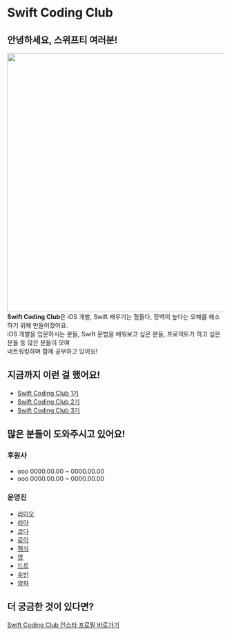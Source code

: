# Swift Coding Club
## 안녕하세요, 스위프티 여러분!
<img width="600" src="https://user-images.githubusercontent.com/16731356/205471879-92636e25-7e68-463f-9835-8fd8b15c0f18.png"><br>
**Swift Coding Club**은 iOS 개발, Swift 배우기는 힘들다, 장벽이 높다는 오해를 해소하기 위해 만들어졌어요.<br>
iOS 개발을 입문하시는 분들, Swift 문법을 배워보고 싶은 분들, 프로젝트가 하고 싶은 분들 등 많은 분들이 모여<br>
네트워킹하며 함께 공부하고 있어요!

## 지금까지 이런 걸 했어요!
* [Swift Coding Club 1기]()
* [Swift Coding Club 2기]()
* [Swift Coding Club 3기]()

## 많은 분들이 도와주시고 있어요!
### 후원사
* ooo 0000.00.00 ~ 0000.00.00
* ooo 0000.00.00 ~ 0000.00.00

### 운영진
* [리이오](https://github.com/M1zz)
* [리아](https://github.com/Lia316)
* [코다]()
* [로이](https://github.com/Roy-wonji)
* [햄식](https://github.com/SukHyeon)
* [영]()
* [드루](https://github.com/drew105)
* [수빈](https://github.com/realhsb)
* [양파](https://github.com/yangpa043)

## 더 궁금한 것이 있다면?
[Swift Coding Club 인스타 프로필 바로가기](https://www.instagram.com/swift_coding_club_kr/)

<!--# SwiftCodingClub

|닉네임|이메일|GitId|
|------|---|---|
|리이오|leeo@kakao.com|M1zz|
|리아|lecilia316@gmail.com|Lia316|-->
